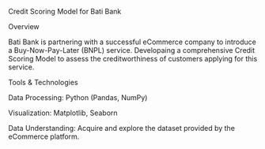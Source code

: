 Credit Scoring Model for Bati Bank

Overview

Bati Bank is partnering with a successful eCommerce company to introduce a Buy-Now-Pay-Later (BNPL) service. Developaing a comprehensive Credit Scoring Model to assess the creditworthiness of customers applying for this service.

Tools & Technologies

Data Processing: Python (Pandas, NumPy)

Visualization: Matplotlib, Seaborn

Data Understanding: Acquire and explore the dataset provided by the eCommerce platform.